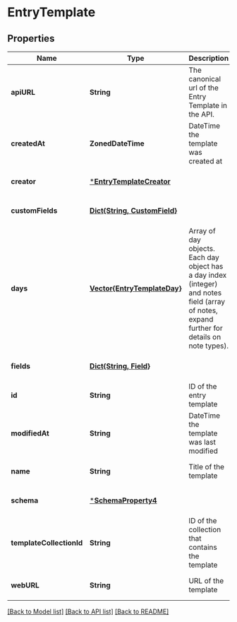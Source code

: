 # EntryTemplate


## Properties
Name | Type | Description | Notes
------------ | ------------- | ------------- | -------------
**apiURL** | **String** | The canonical url of the Entry Template in the API. | [optional] [readonly] [default to nothing]
**createdAt** | **ZonedDateTime** | DateTime the template was created at | [optional] [readonly] [default to nothing]
**creator** | [***EntryTemplateCreator**](EntryTemplateCreator.md) |  | [optional] [default to nothing]
**customFields** | [**Dict{String, CustomField}**](CustomField.md) |  | [optional] [default to nothing]
**days** | [**Vector{EntryTemplateDay}**](EntryTemplateDay.md) | Array of day objects. Each day object has a day index (integer) and notes field (array of notes, expand further for details on note types).  | [optional] [default to nothing]
**fields** | [**Dict{String, Field}**](Field.md) |  | [optional] [default to nothing]
**id** | **String** | ID of the entry template | [optional] [default to nothing]
**modifiedAt** | **String** | DateTime the template was last modified | [optional] [default to nothing]
**name** | **String** | Title of the template | [optional] [default to nothing]
**schema** | [***SchemaProperty4**](SchemaProperty4.md) |  | [optional] [default to nothing]
**templateCollectionId** | **String** | ID of the collection that contains the template | [optional] [default to nothing]
**webURL** | **String** | URL of the template | [optional] [default to nothing]


[[Back to Model list]](../README.md#models) [[Back to API list]](../README.md#api-endpoints) [[Back to README]](../README.md)


